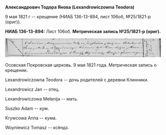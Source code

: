 **Александрович Тодора Янова (Lexandrowiczowna Teodora)**

9 мая 1821 г -- крещение (НИАБ 136-13-894, лист 106об, №25/1821-р
(ориг)).

**НИАБ 136-13-894:** Лист 106об. **Метрическая запись №25/1821-р
(ориг).**

![](./media/631a2dba9509ba2eaa50ceecbeaba8f4dd4a9daa.png)

Осовская Покровская церковь. 9 мая 1821 года. Метрическая запись о
крещении.

Lexandrowiczowna Teodora -- дочь родителей с деревни Клинники.

Lexandrowicz Jan -- отец.

Lexandrowiczowa Mełanija -- мать.

Suszko Adam -- кум.

Krywcowa Anna -- кума.

Woyniewicz Tomasz -- ксёндз.
